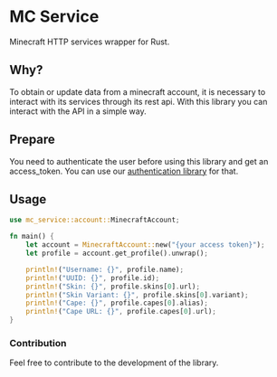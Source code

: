 # MC Service

Minecraft HTTP services wrapper for Rust.

## Why?

To obtain or update data from a minecraft account, it is necessary to interact with its services through its rest api. With this library you can interact with the API in a simple way.

## Prepare

You need to authenticate the user before using this library and get an access_token. You can use our [authentication library](https://github.com/minecraft-rs/auth) for that.

## Usage

```rust
use mc_service::account::MinecraftAccount;

fn main() {
    let account = MinecraftAccount::new("{your access token}");
    let profile = account.get_profile().unwrap();

    println!("Username: {}", profile.name);
    println!("UUID: {}", profile.id);
    println!("Skin: {}", profile.skins[0].url);
    println!("Skin Variant: {}", profile.skins[0].variant);
    println!("Cape: {}", profile.capes[0].alias);
    println!("Cape URL: {}", profile.capes[0].url);
}
```

### Contribution

Feel free to contribute to the development of the library.

